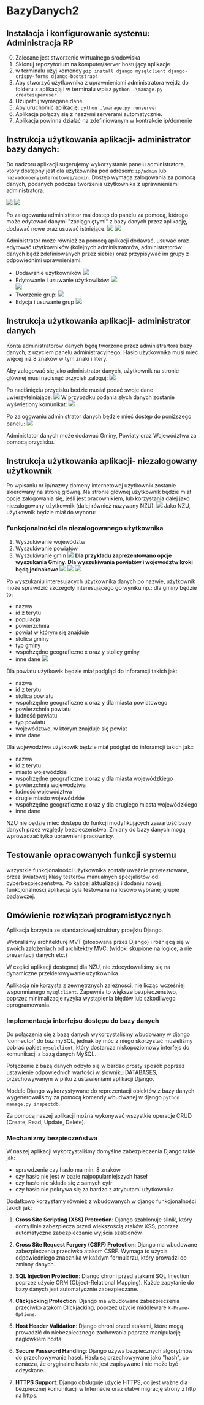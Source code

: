# BazyDanych2
## Instalacja i konfigurowanie systemu: Administracja RP
0. Zalecane jest stworzenie wirtualnego środowiska
1. Sklonuj repozytorium na komputer/server hostujący aplikacje
2. w terminalu użyj komendy `pip install django mysqlclient django-crispy-forms django-bootstrap4 `
3. Aby stworzyć użytkownika z uprawnieniami administratora wejdź do folderu z aplikacją i w terminalu wpisz `python .\manage.py createsuperuser`
4. Uzupełnij wymagane dane
5. Aby uruchomić aplikację: `python .\manage.py runserver`
6. Aplikacja połączy się z naszymi serverami automatycznie.
7. Aplikacja powinna działać na zdefiniowanym w kontrakcie ip/domenie

## Instrukcja użytkowania aplikacji- administrator bazy danych:  
Do nadzoru aplikacji sugerujemy wykorzystanie panelu administratora, który dostępny jest dla użytkownika pod adresem: `ip/admin` lub `nazwadomoenyinternetowej/admin`. Dostęp wymaga zalogowania za pomocą danych, podanych podczas tworzenia użytkownika z uprawnieniami administratora. 

![](testyZrzuty/admin/logowanie.png)
![](testyZrzuty/admin/panelAdmina.png)

Po zalogowaniu administrator ma dostęp do panelu za pomocą, którego może edytować danymi "zaciągniętymi" z bazy danych przez aplikację, dodawać nowe oraz usuwać istniejące. 
![](testyZrzuty/admin/podgladObiektu.png)
![](testyZrzuty/admin/przegladObiektow.png)

Administrator może również za pomocą aplikacji dodawać, usuwać oraz edytować użytkowników (kolejnych administratorów, administratorów danych bądź zdefiniowanych przez siebie) oraz przypisywać im grupy z odpowiednimi uprawnieniami.
- Dodawanie użytkowników
![](testyZrzuty/admin/uzytkownicy.png)
- Edytowanie i usuwanie użytkowików:
![](testyZrzuty/admin/uzytk-edycja.png)  
![](testyZrzuty/admin/dostep-uzytk.png)
- Tworzenie grup:
![](testyZrzuty/admin/grupty.png)
- Edycja i usuwanie grup
![](testyZrzuty/admin/dostep.png)



## Instrukcja użytkowania aplikacji- administrator danych
Konta administratorów danych będą tworzone przez administrartora bazy danych, z użyciem panelu administracyjnego. Hasło użytkownika musi mieć więcej niż 8 znaków w tym znaki i litery.

Aby zalogować się jako administrator danych, użytkownik na stronie głównej musi nacisnąć przycisk zaloguj:
![](testyZrzuty/admin%20danych/glowny.png)

Po naciśnięciu przycisku bedzie musiał podać swoje dane uwierzytelniające:
![](testyZrzuty/admin%20danych/panel%20logowania.jpg)
W przypadku podania złych danych zostanie wyświetlony komunikat:
![](testyZrzuty/admin%20danych/próbra%20wejścia%20bez%20zalogowania.jpg)

Po zalogowaniu administrator danych będzie mieć dostęp do poniższego panelu:
![](testyZrzuty/admin%20danych/panel%20administratora%20main.jpg)

Administator danych może dodawać Gminy, Powiaty oraz Województwa za pomocą przycisku.


## Instrukcja użytkowania aplikacji- niezalogowany użytkownik
Po wpisaniu nr ip/nazwy domeny internetowej użytkownik zostanie skierowany na stronę główną. Na stronie głównej użytkownik będzie miał opcje zalogowania się, jeśli jest pracownikiem, lub korzystania dalej jako niezalogowany użytkownik (dalej również nazywany NZU).
![](testyZrzuty/user/glowna.png)
 Jako NZU, użytkownik będzie miał do wyboru:
### Funkcjonalności dla niezalogowanego użytkownika
1. Wyszukiwanie województw
2. Wyszukiwanie powiatów
3. Wyszukiwanie gmin
![](testyZrzuty/user/wybor.png)
**Dla przykładu zaprezentowano opcje wyszukania Gminy. Dla wyszukiwania powiatów i województw kroki będą jednakowe**
![](testyZrzuty/user/wyszuk1.png)
![](testyZrzuty/user/wyszuk2.png)
![](testyZrzuty/user/wyniki.png)

Po wyszukaniu interesujacych użytkownika danych po nazwie, użytkownik może sprawdzić szczegóły interesującego go wyniku np.: dla gminy będzie to:
- nazwa
- id z terytu
- populacja
- powierzchnia
- powiat w którym się znajduje
- stolica gminy
- typ gminy
- współrzędne geograficzne x oraz y stolicy gminy
- inne dane
![](testyZrzuty/user/podglad.png)

Dla powiatu użytkowik będzie miał podgląd do inforamcji takich jak:
- nazwa
- id z terytu
- stolica powiatu
- współrzędne geograficzne x oraz y dla miasta powiatowego
- powierzchnia powiatu
- ludność powiatu
- typ powiatu
- województwo, w którym znajduje się powiat
- inne dane

Dla wojewodztwa użytkowik będzie miał podgląd do inforamcji takich jak::
- nazwa
- id z terytu
- miasto wojewódzkie
- współrzędne geograficzne x oraz y dla miasta wojewódzkiego
- powierzchnia województwa
- ludność województwa
- drugie miasto wojewódzkie 
- współrzędne geograficzne x oraz y dla drugiego miasta wojewódzkiego
- inne dane

NZU nie będzie mieć dostępu do funkcji modyfikujących zawartość bazy danych przez względy bezpieczeństwa. Zmiany do bazy danych mogą wprowadzać tylko uprawnieni pracownicy.

## Testowanie opracowanych funkcji systemu
wszystkie funkcjonalności użytkownika zostały uważnie przetestowane, przez światowej klasy testerów manualnych specjalistów od cyberbezpieczeństwa. Po każdej aktualizacji i dodaniu nowej funkcjonalności aplikacja była testowana na losowo wybranej grupie badawczej.
 
## Omówienie rozwiązań programistycznych
Aplikacja korzysta ze standardowej struktury proejktu Django.

Wybraliśmy architekturę MVT (stosowana przez Django) i różniącą się w swoich założeniach od architektry MVC. (widoki skupione na logice, a nie prezentacji danych etc.)

W części aplikacji dostępnej dla NZU, nie zdecydowaliśmy się na dynamiczne przekierowywanie użytkownika. 

Aplikacja nie korzysta z zewnętrznych zależności, nie licząc wcześniej wspomnianego `mysqlclient`. Zapewnia to większe bezpieczeństwo, poprzez minimalizacje ryzyka wystąpienia błędów lub szkodliwego oprogramowania.

### Implementacja interfejsu dostępu do bazy danych
Do połączenia się z bazą danych wykorzystaliśmy wbudowany w django 'connector' do baz mySQL, jednak by móc z niego skorzystać musieliśmy pobrać pakiet `mysqlclient`, który dostarcza niskopoziomowy interfejs do komunikacji z bazą danych MySQL.

Połączenie z bazą danych odbyło się w bardzo prosty sposób poprzez ustawienie odpowiednich wartości w słowniku DATABASES, przechowywanym w pliku z ustawieniami aplikacji Django.

Modele Django wykorzystywane do reprezentacji obiektów z bazy danych wygenerowaliśmy za pomocą komendy wbudwanej w django `python manage.py inspectdb`.

Za pomocą naszej aplikacji można wykonywać wszystkie operacje CRUD (Create, Read, Update, Delete).

### Mechanizmy bezpieczeństwa
W naszej aplikacji wykorzystaliśmy domyślne zabezpieczenia Django takie jak:
- sprawdzenie czy hasło ma min. 8 znaków
- czy hasło nie jest w bazie najpopularniejszych haseł
- czy hasło nie składa się z samych cyfr
- czy hasło nie pokrywa się za bardzo z atrybutami użytkownika

Dodatkowo korzystamy również z wbudowanych w django funkcjonalności takich jak:

1. **Cross Site Scripting (XSS) Protection**: Django szablonuje silnik, który domyślnie zabezpiecza przed większością ataków XSS, poprzez automatyczne zabezpieczanie wyjścia szablonów.

2. **Cross Site Request Forgery (CSRF) Protection**: Django ma wbudowane zabezpieczenia przeciwko atakom CSRF. Wymaga to użycia odpowiedniego znacznika w każdym formularzu, który prowadzi do zmiany danych.

3. **SQL Injection Protection**: Django chroni przed atakami SQL Injection poprzez użycie ORM (Object-Relational Mapping). Każde zapytanie do bazy danych jest automatycznie zabezpieczane.

4. **Clickjacking Protection**: Django ma wbudowane zabezpieczenia przeciwko atakom Clickjacking, poprzez użycie middleware `X-Frame-Options`.

5. **Host Header Validation**: Django chroni przed atakami, które mogą prowadzić do niebezpiecznego zachowania poprzez manipulację nagłówkiem hosta.

6. **Secure Password Handling**: Django używa bezpiecznych algorytmów do przechowywania haseł. Hasła są przechowywane jako "hash", co oznacza, że oryginalne hasło nie jest zapisywane i nie może być odzyskane.

7. **HTTPS Support**: Django obsługuje użycie HTTPS, co jest ważne dla bezpiecznej komunikacji w Internecie oraz ułatwi migrację strony z http na https.

